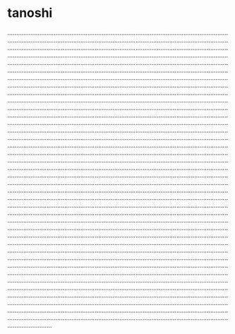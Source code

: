 # tanoshi

.............................................................................................................................................................................................................................................................................................................................................................................................................................................................................................................................................................................................................................................................................................................................................................................................................................................................................................................................................................................................................................................................................................................................................................................................................................................................................................................................................................................................................................................................................................................................................................................................................................................................................................................................................................................................................................................................................................................................................................................................................................................................................................................................................................................................................................................................................................................................................................................................................................................................................................................................................................................................................................................................................................................................................................................................................................................................................................................................................................................................................................................................................................................................................................................................................................................................................................................................................................................................................................................................................................................................................................................................................................................................................................................................................................................................................................................................................................................................................................................................................................................................................................................................................................................................................................................................................................................................................................................................................................................................................................................................................................................................................................................................................................................................................................................................................................................................................................................................................................................................................................................................